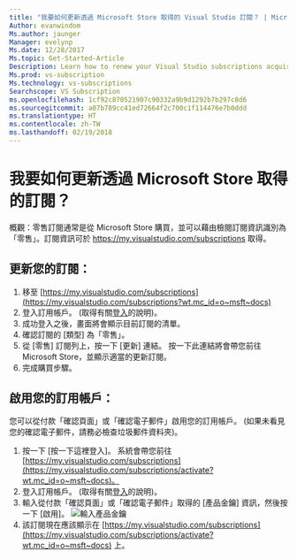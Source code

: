 ```yaml
---
title: "我要如何更新透過 Microsoft Store 取得的 Visual Studio 訂閱？ | Microsoft Docs"
Author: evanwindom
Ms.author: jaunger
Manager: evelynp
Ms.date: 12/28/2017
Ms.topic: Get-Started-Article
Description: Learn how to renew your Visual Studio subscriptions acquired through Microsoft Store.
Ms.prod: vs-subscription
Ms.technology: vs-subscriptions
Searchscope: VS Subscription
ms.openlocfilehash: 1cf92c870521907c90332a9b9d1292b7b297c8d6
ms.sourcegitcommit: a07b789cc41ed72664f2c700c1f114476e7b0ddd
ms.translationtype: HT
ms.contentlocale: zh-TW
ms.lasthandoff: 02/19/2018
---
```

# <a name="how-do-i-renew-a-subscription-purchased-through-microsoft-store"></a>我要如何更新透過 Microsoft Store 取得的訂閱？
概觀：零售訂閱通常是從 Microsoft Store 購買，並可以藉由檢閱訂閱資訊識別為「零售」。訂閱資訊可於 https://my.visualstudio.com/subscriptions 取得。 

## <a name="renew-your-subscription"></a>更新您的訂閱： 

1. 移至 [https://my.visualstudio.com/subscriptions](https://my.visualstudio.com/subscriptions?wt.mc_id=o~msft~docs)
2. 登入訂用帳戶。  (取得有關[登入](/visualstudio/subscriptions/signing-in)的說明)。
3. 成功登入之後，畫面將會顯示目前訂閱的清單。
4. 確認訂閱的 [類型] 為「零售」。
5. 從 [零售] 訂閱列上，按一下 [更新] 連結。  按一下此連結將會帶您前往 Microsoft Store，並顯示適當的更新訂閱。 
6. 完成購買步驟。


## <a name="activate-your-subscription"></a>啟用您的訂用帳戶： 
您可以從付款「確認頁面」或「確認電子郵件」啟用您的訂用帳戶。  (如果未看見您的確認電子郵件，請務必檢查垃圾郵件資料夾)。   
1. 按一下 [按一下這裡登入]。  系統會帶您前往 [https://my.visualstudio.com/subscriptions](https://my.visualstudio.com/subscriptions/activate?wt.mc_id=o~msft~docs)。
2. 登入訂用帳戶。  (取得有關[登入](/visualstudio/subscriptions/signing-in)的說明)。
3. 輸入從付款「確認頁面」或「確認電子郵件」取得的 [產品金鑰] 資訊，然後按一下 [啟用]。
    ![輸入產品金鑰](_img//buy-retail/enter-product-key.png)
4. 該訂閱現在應該顯示在 [https://my.visualstudio.com/subscriptions](https://my.visualstudio.com/subscriptions/activate?wt.mc_id=o~msft~docs) 上。
